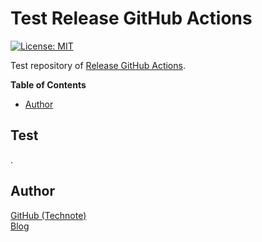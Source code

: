 # Test Release GitHub Actions

[![License: MIT](https://img.shields.io/badge/License-MIT-blue.svg)](https://github.com/technote-space/test-release-github-actions/blob/master/LICENSE)

Test repository of [Release GitHub Actions](https://github.com/technote-space/release-github-actions).

<!-- START doctoc generated TOC please keep comment here to allow auto update -->
<!-- DON'T EDIT THIS SECTION, INSTEAD RE-RUN doctoc TO UPDATE -->
**Table of Contents**

- [Author](#author)

<!-- END doctoc generated TOC please keep comment here to allow auto update -->

## Test
.

## Author
[GitHub (Technote)](https://github.com/technote-space)  
[Blog](https://technote.space)
